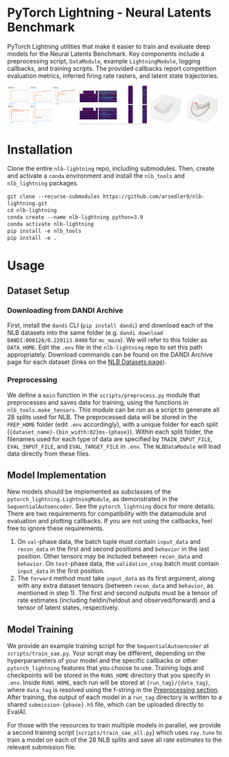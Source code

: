 # PyTorch Lightning - Neural Latents Benchmark
PyTorch Lightning utilities that make it easier to train and evaluate deep models for the Neural Latents Benchmark. Key components include a preprocessing script, `DataModule`, example `LightningModule`, logging callbacks, and training scripts. The provided callbacks report competition evaluation metrics, inferred firing rate rasters, and latent state trajectories.

<p float="middle">
  <img src="assets/evaluation_callback.png" width="32%" />
  <img src="assets/raster_plot_callback.png" width="32%" />
  <img src="assets/trajectory_plot_callback.png" width="32%" />
</p>

# Installation
Clone the entire `nlb-lightning` repo, including submodules. Then, create and activate a `conda` environment and install the `nlb_tools` and `nlb_lightning` packages.
```
git clone --recurse-submodules https://github.com/arsedler9/nlb-lightning.git
cd nlb-lightning
conda create --name nlb-lightning python=3.9
conda activate nlb-lightning
pip install -e nlb_tools
pip install -e .
```

# Usage

## Dataset Setup
### Downloading from DANDI Archive
First, install the `dandi` CLI (`pip install dandi`) and download each of the NLB datasets into the same folder (e.g. `dandi download DANDI:000128/0.220113.0400` for `mc_maze`). We will refer to this folder as `DATA_HOME`. Edit the `.env` file in the `nlb-lightning` repo to set this path appropriately. Download commands can be found on the DANDI Archive page for each dataset (links on the [NLB Datasets page](https://neurallatents.github.io/datasets)).

### Preprocessing
We define a `main` function in the `scripts/preprocess.py` module that preprocesses and saves data for training, using the functions in `nlb_tools.make_tensors`. This module can be run as a script to generate all 28 splits used for NLB. The preprocessed data will be stored in the `PREP_HOME` folder (edit `.env` accordingly), with a unique folder for each split (`{dataset_name}-{bin_width:02}ms-{phase}`). Within each split folder, the filenames used for each type of data are specified by `TRAIN_INPUT_FILE`, `EVAL_INPUT_FILE`, and `EVAL_TARGET_FILE` in `.env`. The `NLBDataModule` will load data directly from these files.

## Model Implementation
New models should be implemented as subclasses of the `pytorch_lightning.LightningModule`, as demonstrated in the `SequentialAutoencoder`. See the `pytorch_lightning` docs for more details. There are two requirements for compatibility with the datamodule and evaluation and plotting callbacks. If you are not using the callbacks, feel free to ignore these requirements.

1. On `val`-phase data, the batch tuple must contain `input_data` and `recon_data` in the first and second positions and `behavior` in the last position. Other tensors may be included between `recon_data` and `behavior`. On `test`-phase data, the `validation_step` batch must contain `input_data` in the first position.
2. The `forward` method must take `input_data` as its first argument, along with any extra dataset tensors (between `recon_data` and `behavior`, as mentioned in step 1). The first and second outputs must be a tensor of rate estimates (including heldin/heldout and observed/forward) and a tensor of latent states, respectively.

## Model Training
We provide an example training script for the `SequentialAutoencoder` at `scripts/train_sae.py`. Your script may be different, depending on the hyperparameters of your model and the specific callbacks or other `pytorch_lightning` features that you choose to use. Training logs and checkpoints will be stored in the `RUNS_HOME` directory that you specify in `.env`. Inside `RUNS_HOME`, each run will be stored at `{run_tag}/{data_tag}`, where `data_tag` is resolved using the f-string in the [Preprocessing section](#preprocessing). After training, the output of each model in a `run_tag` directory is written to a shared `submission-{phase}.h5` file, which can be uploaded directly to EvalAI.

For those with the resources to train multiple models in parallel, we provide a second training script (`scripts/train_sae_all.py`) which uses `ray.tune` to train a model on each of the 28 NLB splits and save all rate estimates to the relevant submission file.
